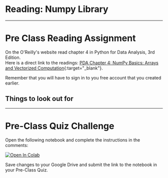 #  Reading: Numpy Library

---

# Pre Class Reading Assignment

On the O'Reilly's website read chapter 4 in Python for Data Analysis, 3rd Edition. 
</br>Here is a direct link to the readings: [PDA Chapter 4: NumPy Basics: Arrays and Vectorized Computation](https://learning.oreilly.com/library/view/python-for-data/9781098104023/ch04.html){:target="_blank"}.

Remember that you will have to sign in to you free account that you created earlier.

## Things to look out for



---

# Pre-Class Quiz Challenge
Open the following notebook and complete the instructions in the comments:

<a href="https://colab.research.google.com/github/byu-cce270/content/blob/main/docs/unit2/03_if_statements/if_statements_pre_class.ipynb" target="_blank"><img src="https://colab.research.google.com/assets/colab-badge.svg" alt="Open In Colab"/></a>

Save changes to your Google Drive and submit the link to the notebook in your Pre-Class Quiz.
